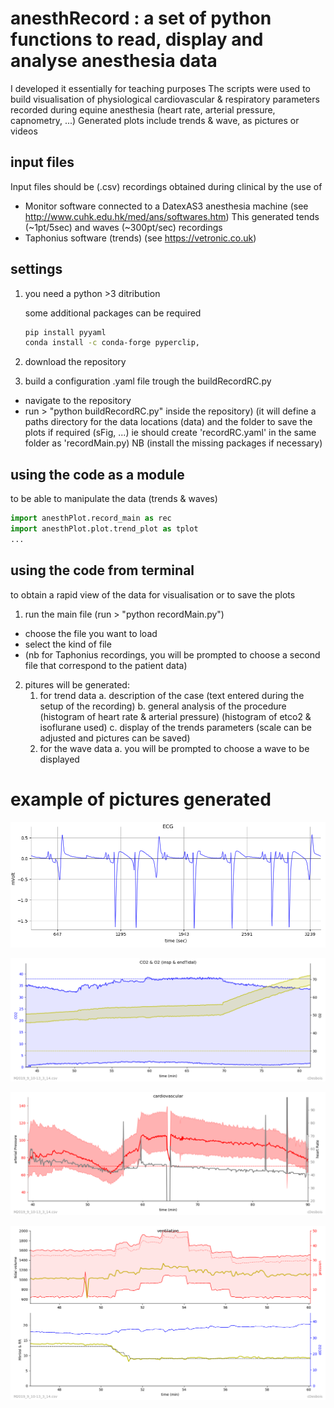 # anesthRecord : a set of python functions to read, display and analyse anesthesia data

I developed it essentially for teaching purposes
The scripts were used to build visualisation of physiological
cardiovascular & respiratory parameters recorded during equine anesthesia
(heart rate, arterial pressure, capnometry, ...)
Generated plots include trends & wave, as pictures or videos

## input files
Input files should be (.csv) recordings obtained during clinical by the use of
- Monitor software connected to a DatexAS3 anesthesia machine
(see http://www.cuhk.edu.hk/med/ans/softwares.htm)
This generated tends (~1pt/5sec) and waves (~300pt/sec) recordings
- Taphonius software (trends) (see https://vetronic.co.uk)

## settings
1. you need a python >3 ditribution

   some  additional packages can be required

	```bash
	pip install pyyaml
 	conda install -c conda-forge pyperclip,
	```

2. download the repository

3. build a configuration .yaml file trough the buildRecordRC.py
* navigate to the repository
* run > "python buildRecordRC.py" inside the repository)
(it will define a paths directory for the data locations (data)
 and the folder to save the plots if required (sFig, ...)
ie should create 'recordRC.yaml' in the same folder as 'recordMain.py)
NB (install the missing packages if necessary)

## using the code as a module

to be able to manipulate the data (trends & waves) 

``` python
import anesthPlot.record_main as rec
import anesthPlot.plot.trend_plot as tplot
...
```



## using the code from terminal

to obtain a rapid view of the data for visualisation or to save the plots

1. run the main file (run > "python recordMain.py")
* choose the file you want to load
* select the kind of file
* (nb for Taphonius recordings, you will be prompted to choose a second file that correspond to the patient data)
2. pitures will be generated:
   1. for trend data
    a. description of the case
           (text entered during the setup of the recording)
    b. general analysis of the procedure
            (histogram of heart rate & arterial pressure)
            (histogram of etco2 & isoflurane used)
    c. display of the trends parameters
            (scale can be adjusted and pictures can be saved)
     2. for the wave data
        a. you will be prompted to choose a wave to be displayed

# example of pictures generated

![](fig/ekg.png)

![](fig/co2o2.png)

![](fig/card.png)

![](fig/recruit.png)





